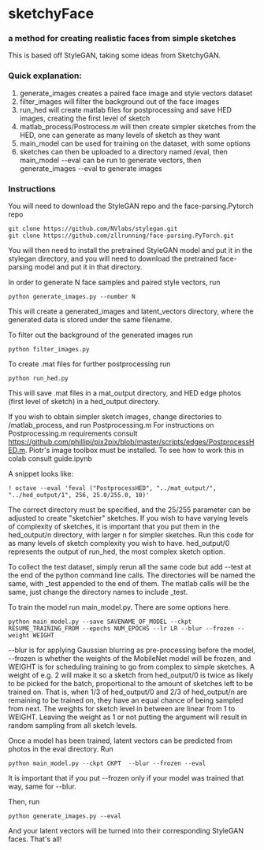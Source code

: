 # sketchyFace
### a method for creating realistic faces from simple sketches

This is based off StyleGAN, taking some ideas from SketchyGAN.

### Quick explanation:
  
  1. generate_images creates a paired face image and style vectors dataset
  2. filter_images will filter the background out of the face images
  3. run_hed will create matlab files for postprocessing and save HED images, creating the first level of sketch
  4. matlab_process/Postrocess.m will then create simpler sketches from the HED, one can generate as many levels of sketch as they want
  5. main_model can be used for training on the dataset, with some options
  6. sketches can then be uploaded to a directory named /eval, then main_model --eval can be run to generate vectors, then generate_images --eval to generate images

### Instructions

You will need to download the StyleGAN repo and the face-parsing.Pytorch repo

```
git clone https://github.com/NVlabs/stylegan.git
git clone https://github.com/zllrunning/face-parsing.PyTorch.git
```

You will then need to install the pretrained StyleGAN model and put it in the stylegan directory, and you will need to download the pretrained face-parsing model and put it in that directory.

In order to generate N face samples and paired style vectors, run

```
python generate_images.py --number N
```

This will create a generated_images and latent_vectors directory, where the generated data is stored under the same filename.

To filter out the background of the generated images run 

```
python filter_images.py
```

To create .mat files for further postprocessing run

```
python run_hed.py
```

This will save .mat files in a mat_output directory, and HED edge photos (first level of sketch) in a hed_output directory.

If you wish to obtain simpler sketch images, change directories to /matlab_process, and run Postprocessing.m
For instructions on Postprocessing.m requirements consult https://github.com/phillipi/pix2pix/blob/master/scripts/edges/PostprocessHED.m. Piotr's image toolbox must be installed. To see how to work this in colab consult guide.ipynb

A snippet looks like:
```
! octave --eval 'feval ("PostprocessHED", "../mat_output/", "../hed_output/1", 256, 25.0/255.0, 10)'
```
The correct directory must be specified, and the 25/255 parameter can be adjusted to create "sketchier" sketches. If you wish to have varying levels of complexity of sketches, it is important that you put them in the hed_output/n directory, with larger n for simpler sketches. Run this code for as many levels of sketch complexity you wish to have. hed_output/0 represents the output of run_hed, the most complex sketch option.

To collect the test dataset, simply rerun all the same code but add --test at the end of the python command line calls. The directories will be named the same, with \_test appended to the end of them. The matlab calls will be the same, just change the directory names to include \_test.

To train the model run main_model.py. There are some options here.

```
python main_model.py --save SAVENAME_OF_MODEL --ckpt RESUME_TRAINING_FROM --epochs NUM_EPOCHS --lr LR --blur --frozen --weight WEIGHT
```

--blur is for applying Gaussian blurring as pre-processing before the model, --frozen is whether the weights of the MobileNet model will be frozen, and WEIGHT is for scheduling training to go from complex to simple sketches. A weight of e.g. 2 will make it so a sketch from hed_output/0 is twice as likely to be picked for the batch, proportional to the amount of sketches left to be trained on. That is, when 1/3 of hed_output/0 and 2/3 of hed_output/n are remaining to be trained on, they have an equal chance of being sampled from next. The weights for sketch level in between are linear from 1 to WEIGHT. Leaving the weight as 1 or not putting the argument will result in random sampling from all sketch levels.

Once a model has been trained, latent vectors can be predicted from photos in the eval directory. Run

```
python main_model.py --ckpt CKPT  --blur --frozen --eval
```
It is important that if you put --frozen only if your model was trained that way, same for --blur.

Then, run
```
python generate_images.py --eval
```
And your latent vectors will be turned into their corresponding StyleGAN faces.
That's all!
